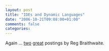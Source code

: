 ```yaml
---
layout: post
title: "IDEs and Dynamic Languages"
date: "2006-10-21T09:08:00+01:00"
comments: false
categories: 
---
```


<p>Again &#8230; <a href="http://weblog.raganwald.com/2006/10/is-your-ide-tilting-at-dynamic.html"> two</a>&nbsp;<a href="http://weblog.raganwald.com/2006/10/would-you-like-side-of-referential.html">great</a> postings by Reg Braithwaite.</p>


